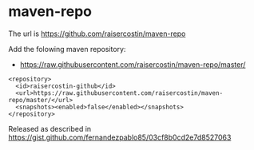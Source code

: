 # maven-repo
The url is https://github.com/raisercostin/maven-repo

Add the folowing maven repository:
- https://raw.githubusercontent.com/raisercostin/maven-repo/master/
```
<repository>
  <id>raisercostin-github</id>
  <url>https://raw.githubusercontent.com/raisercostin/maven-repo/master/</url>
  <snapshots><enabled>false</enabled></snapshots>
</repository>
```

Released as described in https://gist.github.com/fernandezpablo85/03cf8b0cd2e7d8527063
